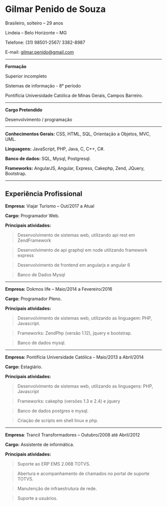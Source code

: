 # **Gilmar Penido de Souza**
Brasileiro, solteiro – 29 anos

Lindeia – Belo Horizonte – MG  

Telefone: (31) 98501-2567/ 3382-8987 

E-mail: [gilmar.penido@gmail.com](mailto:gilmar.penido@gmail.com)

------------------

**Formação**

Superior incompleto

Sistemas de informação - 8° período

Pontifícia Universidade Católica de Minas Gerais, Campos Barreiro.

------------------

**Cargo Pretendido** 

Desenvolvimento / programação

------------------

**Conhecimentos Gerais:** CSS, HTML, SQL, Orientação a Objetos, MVC, UML.

**Linguagens:** JavaScript, PHP, Java, C, C++, C#.

**Banco de dados:** SQL, Mysql, Postgresql.

**Frameworks:** AngularJS, Angular, Express, Cakephp, Zend, JQuery, Bootstrap.

------------------

## **Experiência Profissional**

**Empresa:** Viajar Turismo – Out/2017 a Atual

**Cargo:** Programador Web.

**Principais atividades:**

  >  Desenvolvimento de sistemas web, utilizando api rest em ZendFramework

  >  Desenvolvimento de api  graphql em node utilizando framework express

  >  Desenvolvimento de frontend em angularjs e angular 6

  >  Banco de Dados Mysql

------------------

**Empresa:** Dokmos life – Maio/2014 a Fevereiro/2016

**Cargo:** Programador Pleno.

**Principais atividades:**

  >  Desenvolvimento de sistemas web, utilizando as linguagem:  PHP, Javascript.
  
  >  Frameworks: ZendPhp (versão 1.12), jquery e bootstrap. 
  
  >  Banco de dados mysql.

------------------

**Empresa:** Pontifícia Universidade Católica – Maio/2013 a Abril/2014

**Cargo:** Estagiário.

**Principais atividades:**

>  Desenvolvimento de sistemas web, utilizando as linguagens: PHP, Javascript

>  Frameworks: cakephp (versões 1.3 e 2.4) e jquery

>  Banco de dados postgres e mysql.  

>  Criação de scripts em shell linux e php.

------------------

**Empresa**: Trancil Transformadores – Outubro/2008 até Abril/2012

**Cargo:** Assistente de informática.

**Principais atividades:**

>Suporte ao ERP EMS 2.06B TOTVS.

>Abertura e acompanhamento de chamados no portal de suporte TOTVS.

>Manutenção de infraestrutura de rede.

>Suporte a usuários.